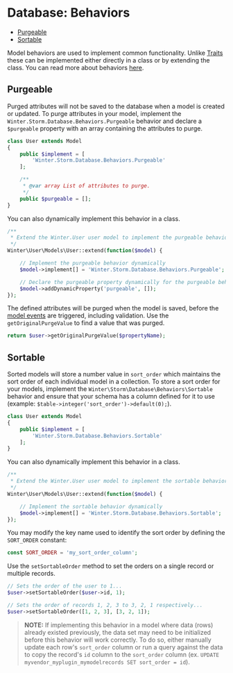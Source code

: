 # Database: Behaviors

- [Purgeable](#purgeable)
- [Sortable](#sortable)

Model behaviors are used to implement common functionality. Unlike [Traits](traits) these can be implemented either directly in a class or by extending the class. You can read more about behaviors [here](../services/behaviors).

<a name="purgeable"></a>
## Purgeable

Purged attributes will not be saved to the database when a model is created or updated. To purge
attributes in your model, implement the `Winter.Storm.Database.Behaviors.Purgeable` behavior and declare
a `$purgeable` property with an array containing the attributes to purge.

```php
class User extends Model
{
    public $implement = [
        'Winter.Storm.Database.Behaviors.Purgeable'
    ];

    /**
     * @var array List of attributes to purge.
     */
    public $purgeable = [];
}
```

You can also dynamically implement this behavior in a class.

```php
/**
 * Extend the Winter.User user model to implement the purgeable behavior.
 */
Winter\User\Models\User::extend(function($model) {

    // Implement the purgeable behavior dynamically
    $model->implement[] = 'Winter.Storm.Database.Behaviors.Purgeable';

    // Declare the purgeable property dynamically for the purgeable behavior to use
    $model->addDynamicProperty('purgeable', []);
});
```

The defined attributes will be purged when the model is saved, before the [model events](#model-events)
are triggered, including validation. Use the `getOriginalPurgeValue` to find a value that was purged.

```php
return $user->getOriginalPurgeValue($propertyName);
```

<a name="sortable"></a>
## Sortable

Sorted models will store a number value in `sort_order` which maintains the sort order of each individual model in a collection. To store a sort order for your models, implement the `Winter\Storm\Database\Behaviors\Sortable` behavior and ensure that your schema has a column defined for it to use (example: `$table->integer('sort_order')->default(0);`).

```php
class User extends Model
{
    public $implement = [
        'Winter.Storm.Database.Behaviors.Sortable'
    ];
}
```

You can also dynamically implement this behavior in a class.

```php
/**
 * Extend the Winter.User user model to implement the sortable behavior.
 */
Winter\User\Models\User::extend(function($model) {

    // Implement the sortable behavior dynamically
    $model->implement[] = 'Winter.Storm.Database.Behaviors.Sortable';
});
```

You may modify the key name used to identify the sort order by defining the `SORT_ORDER` constant:

```php
const SORT_ORDER = 'my_sort_order_column';
```

Use the `setSortableOrder` method to set the orders on a single record or multiple records.

```php
// Sets the order of the user to 1...
$user->setSortableOrder($user->id, 1);

// Sets the order of records 1, 2, 3 to 3, 2, 1 respectively...
$user->setSortableOrder([1, 2, 3], [3, 2, 1]);
```

> **NOTE:** If implementing this behavior in a model where data (rows) already existed previously, the data set may need to be initialized before this behavior will work correctly. To do so, either manually update each row's `sort_order` column or run a query against the data to copy the record's `id` column to the `sort_order` column (ex. `UPDATE myvendor_myplugin_mymodelrecords SET sort_order = id`).
